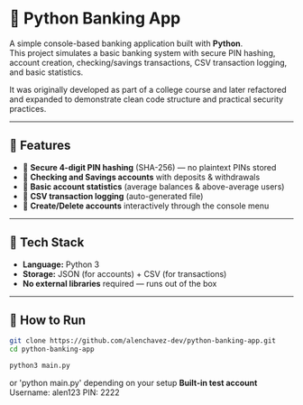 # 🏦 Python Banking App

A simple console-based banking application built with **Python**.  
This project simulates a basic banking system with secure PIN hashing, account creation, checking/savings transactions, CSV transaction logging, and basic statistics.  

It was originally developed as part of a college course and later refactored and expanded to demonstrate clean code structure and practical security practices.

---

## 🚀 Features

- 🔐 **Secure 4-digit PIN hashing** (SHA-256) — no plaintext PINs stored  
- 🧾 **Checking and Savings accounts** with deposits & withdrawals  
- 🧠 **Basic account statistics** (average balances & above-average users)  
- 📝 **CSV transaction logging** (auto-generated file)  
- 👤 **Create/Delete accounts** interactively through the console menu

---

## 🧰 Tech Stack

- **Language:** Python 3  
- **Storage:** JSON (for accounts) + CSV (for transactions)  
- **No external libraries** required — runs out of the box

---

## 🧪 How to Run
```bash
git clone https://github.com/alenchavez-dev/python-banking-app.git
cd python-banking-app
```
```bash
python3 main.py
```

or 'python main.py' depending on your setup
**Built-in test account**
Username: alen123
PIN: 2222

